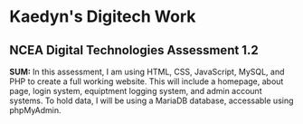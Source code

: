 # Kaedyn's Digitech Work
## NCEA Digital Technologies Assessment  1.2

**SUM:** In this assessment, I am using HTML, CSS, JavaScript, MySQL, and PHP to create a full working website. This will include a homepage, about page, login system, equiptment logging system, and admin account systems. To hold data, I will be using a MariaDB database, accessable using phpMyAdmin.